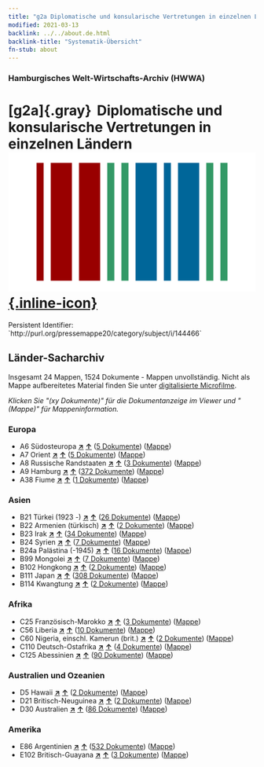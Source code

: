 ```yaml
---
title: "g2a Diplomatische und konsularische Vertretungen in einzelnen Ländern"
modified: 2021-03-13
backlink: ../../about.de.html
backlink-title: "Systematik-Übersicht"
fn-stub: about
---
```


### Hamburgisches Welt-Wirtschafts-Archiv (HWWA)

# [g2a]{.gray}&#8201; Diplomatische und konsularische Vertretungen in einzelnen Ländern &#160; [![Wikidata](/images/Wikidata-logo.svg "Wikidata"){.inline-icon}](http://www.wikidata.org/entity/Q99427876)

<div class="hint">Persistent Identifier: `http://purl.org/pressemappe20/category/subject/i/144466`</div>







## Länder-Sacharchiv




Insgesamt 24 Mappen, 1524 Dokumente - Mappen unvollständig.
Nicht als Mappe aufbereitetes Material finden Sie unter [digitalisierte Microfilme](/film/h1_sh.de.html).

_Klicken Sie "(xy Dokumente)" für die Dokumentanzeige im Viewer und "(Mappe)" für Mappeninformation._




### Europa

- A6 Südosteuropa [**&nearr;**](../../../geo/i/140900/about.de.html "Südosteuropa (alle Mappen)") [**&uarr;**](../../../geo/about.de.html#A6 "Ländersystematik") (<a href="https://pm20.zbw.eu/iiifview/folder/sh/140900,144466" title="über: Südosteuropa : Diplomatische und konsularische Vertretungen in einzelnen Ländern" target="_blank">5 Dokumente</a>) ([Mappe](../../../../folder/sh/1409xx/140900/1444xx/144466/about.de.html))
- A7 Orient [**&nearr;**](../../../geo/i/140902/about.de.html "Orient (alle Mappen)") [**&uarr;**](../../../geo/about.de.html#A7 "Ländersystematik") (<a href="https://pm20.zbw.eu/iiifview/folder/sh/140902,144466" title="über: Orient : Diplomatische und konsularische Vertretungen in einzelnen Ländern" target="_blank">5 Dokumente</a>) ([Mappe](../../../../folder/sh/1409xx/140902/1444xx/144466/about.de.html))
- A8 Russische Randstaaten [**&nearr;**](../../../geo/i/140904/about.de.html "Russische Randstaaten (alle Mappen)") [**&uarr;**](../../../geo/about.de.html#A8 "Ländersystematik") (<a href="https://pm20.zbw.eu/iiifview/folder/sh/140904,144466" title="über: Russische Randstaaten : Diplomatische und konsularische Vertretungen in einzelnen Ländern" target="_blank">3 Dokumente</a>) ([Mappe](../../../../folder/sh/1409xx/140904/1444xx/144466/about.de.html))
- A9 Hamburg [**&nearr;**](../../../geo/i/140905/about.de.html "Hamburg (alle Mappen)") [**&uarr;**](../../../geo/about.de.html#A9 "Ländersystematik") (<a href="https://pm20.zbw.eu/iiifview/folder/sh/140905,144466" title="über: Hamburg : Diplomatische und konsularische Vertretungen in einzelnen Ländern" target="_blank">372 Dokumente</a>) ([Mappe](../../../../folder/sh/1409xx/140905/1444xx/144466/about.de.html))
- A38 Fiume [**&nearr;**](../../../geo/i/141014/about.de.html "Fiume (alle Mappen)") [**&uarr;**](../../../geo/about.de.html#A38 "Ländersystematik") (<a href="https://pm20.zbw.eu/iiifview/folder/sh/141014,144466" title="über: Fiume : Diplomatische und konsularische Vertretungen in einzelnen Ländern" target="_blank">1 Dokumente</a>) ([Mappe](../../../../folder/sh/1410xx/141014/1444xx/144466/about.de.html))

### Asien

- B21 Türkei (1923 -) [**&nearr;**](../../../geo/i/141111/about.de.html "Türkei (1923 -) (alle Mappen)") [**&uarr;**](../../../geo/about.de.html#B21 "Ländersystematik") (<a href="https://pm20.zbw.eu/iiifview/folder/sh/141111,144466" title="über: Türkei (1923 -) : Diplomatische und konsularische Vertretungen in einzelnen Ländern" target="_blank">26 Dokumente</a>) ([Mappe](../../../../folder/sh/1411xx/141111/1444xx/144466/about.de.html))
- B22 Armenien (türkisch) [**&nearr;**](../../../geo/i/141112/about.de.html "Armenien (türkisch) (alle Mappen)") [**&uarr;**](../../../geo/about.de.html#B22 "Ländersystematik") (<a href="https://pm20.zbw.eu/iiifview/folder/sh/141112,144466" title="über: Armenien (türkisch) : Diplomatische und konsularische Vertretungen in einzelnen Ländern" target="_blank">2 Dokumente</a>) ([Mappe](../../../../folder/sh/1411xx/141112/1444xx/144466/about.de.html))
- B23 Irak [**&nearr;**](../../../geo/i/141113/about.de.html "Irak (alle Mappen)") [**&uarr;**](../../../geo/about.de.html#B23 "Ländersystematik") (<a href="https://pm20.zbw.eu/iiifview/folder/sh/141113,144466" title="über: Irak : Diplomatische und konsularische Vertretungen in einzelnen Ländern" target="_blank">34 Dokumente</a>) ([Mappe](../../../../folder/sh/1411xx/141113/1444xx/144466/about.de.html))
- B24 Syrien [**&nearr;**](../../../geo/i/141114/about.de.html "Syrien (alle Mappen)") [**&uarr;**](../../../geo/about.de.html#B24 "Ländersystematik") (<a href="https://pm20.zbw.eu/iiifview/folder/sh/141114,144466" title="über: Syrien : Diplomatische und konsularische Vertretungen in einzelnen Ländern" target="_blank">7 Dokumente</a>) ([Mappe](../../../../folder/sh/1411xx/141114/1444xx/144466/about.de.html))
- B24a Palästina (-1945) [**&nearr;**](../../../geo/i/141115/about.de.html "Palästina (-1945) (alle Mappen)") [**&uarr;**](../../../geo/about.de.html#B24a "Ländersystematik") (<a href="https://pm20.zbw.eu/iiifview/folder/sh/141115,144466" title="über: Palästina (-1945) : Diplomatische und konsularische Vertretungen in einzelnen Ländern" target="_blank">16 Dokumente</a>) ([Mappe](../../../../folder/sh/1411xx/141115/1444xx/144466/about.de.html))
- B99 Mongolei [**&nearr;**](../../../geo/i/141261/about.de.html "Mongolei (alle Mappen)") [**&uarr;**](../../../geo/about.de.html#B99 "Ländersystematik") (<a href="https://pm20.zbw.eu/iiifview/folder/sh/141261,144466" title="über: Mongolei : Diplomatische und konsularische Vertretungen in einzelnen Ländern" target="_blank">7 Dokumente</a>) ([Mappe](../../../../folder/sh/1412xx/141261/1444xx/144466/about.de.html))
- B102 Hongkong [**&nearr;**](../../../geo/i/141268/about.de.html "Hongkong (alle Mappen)") [**&uarr;**](../../../geo/about.de.html#B102 "Ländersystematik") (<a href="https://pm20.zbw.eu/iiifview/folder/sh/141268,144466" title="über: Hongkong : Diplomatische und konsularische Vertretungen in einzelnen Ländern" target="_blank">2 Dokumente</a>) ([Mappe](../../../../folder/sh/1412xx/141268/1444xx/144466/about.de.html))
- B111 Japan [**&nearr;**](../../../geo/i/141272/about.de.html "Japan (alle Mappen)") [**&uarr;**](../../../geo/about.de.html#B111 "Ländersystematik") (<a href="https://pm20.zbw.eu/iiifview/folder/sh/141272,144466" title="über: Japan : Diplomatische und konsularische Vertretungen in einzelnen Ländern" target="_blank">308 Dokumente</a>) ([Mappe](../../../../folder/sh/1412xx/141272/1444xx/144466/about.de.html))
- B114 Kwangtung [**&nearr;**](../../../geo/i/141275/about.de.html "Kwangtung (alle Mappen)") [**&uarr;**](../../../geo/about.de.html#B114 "Ländersystematik") (<a href="https://pm20.zbw.eu/iiifview/folder/sh/141275,144466" title="über: Kwangtung : Diplomatische und konsularische Vertretungen in einzelnen Ländern" target="_blank">2 Dokumente</a>) ([Mappe](../../../../folder/sh/1412xx/141275/1444xx/144466/about.de.html))

### Afrika

- C25 Französisch-Marokko [**&nearr;**](../../../geo/i/141358/about.de.html "Französisch-Marokko (alle Mappen)") [**&uarr;**](../../../geo/about.de.html#C25 "Ländersystematik") (<a href="https://pm20.zbw.eu/iiifview/folder/sh/141358,144466" title="über: Französisch-Marokko : Diplomatische und konsularische Vertretungen in einzelnen Ländern" target="_blank">3 Dokumente</a>) ([Mappe](../../../../folder/sh/1413xx/141358/1444xx/144466/about.de.html))
- C56 Liberia [**&nearr;**](../../../geo/i/141405/about.de.html "Liberia (alle Mappen)") [**&uarr;**](../../../geo/about.de.html#C56 "Ländersystematik") (<a href="https://pm20.zbw.eu/iiifview/folder/sh/141405,144466" title="über: Liberia : Diplomatische und konsularische Vertretungen in einzelnen Ländern" target="_blank">10 Dokumente</a>) ([Mappe](../../../../folder/sh/1414xx/141405/1444xx/144466/about.de.html))
- C60 Nigeria, einschl. Kamerun (brit.) [**&nearr;**](../../../geo/i/141409/about.de.html "Nigeria, einschl. Kamerun (brit.) (alle Mappen)") [**&uarr;**](../../../geo/about.de.html#C60 "Ländersystematik") (<a href="https://pm20.zbw.eu/iiifview/folder/sh/141409,144466" title="über: Nigeria, einschl. Kamerun (brit.) : Diplomatische und konsularische Vertretungen in einzelnen Ländern" target="_blank">2 Dokumente</a>) ([Mappe](../../../../folder/sh/1414xx/141409/1444xx/144466/about.de.html))
- C110 Deutsch-Ostafrika [**&nearr;**](../../../geo/i/141471/about.de.html "Deutsch-Ostafrika (alle Mappen)") [**&uarr;**](../../../geo/about.de.html#C110 "Ländersystematik") (<a href="https://pm20.zbw.eu/iiifview/folder/sh/141471,144466" title="über: Deutsch-Ostafrika : Diplomatische und konsularische Vertretungen in einzelnen Ländern" target="_blank">4 Dokumente</a>) ([Mappe](../../../../folder/sh/1414xx/141471/1444xx/144466/about.de.html))
- C125 Abessinien [**&nearr;**](../../../geo/i/141482/about.de.html "Abessinien (alle Mappen)") [**&uarr;**](../../../geo/about.de.html#C125 "Ländersystematik") (<a href="https://pm20.zbw.eu/iiifview/folder/sh/141482,144466" title="über: Abessinien : Diplomatische und konsularische Vertretungen in einzelnen Ländern" target="_blank">90 Dokumente</a>) ([Mappe](../../../../folder/sh/1414xx/141482/1444xx/144466/about.de.html))

### Australien und Ozeanien

- D5 Hawaii [**&nearr;**](../../../geo/i/141595/about.de.html "Hawaii (alle Mappen)") [**&uarr;**](../../../geo/about.de.html#D5 "Ländersystematik") (<a href="https://pm20.zbw.eu/iiifview/folder/sh/141595,144466" title="über: Hawaii : Diplomatische und konsularische Vertretungen in einzelnen Ländern" target="_blank">2 Dokumente</a>) ([Mappe](../../../../folder/sh/1415xx/141595/1444xx/144466/about.de.html))
- D21 Britisch-Neuguinea [**&nearr;**](../../../geo/i/141620/about.de.html "Britisch-Neuguinea (alle Mappen)") [**&uarr;**](../../../geo/about.de.html#D21 "Ländersystematik") (<a href="https://pm20.zbw.eu/iiifview/folder/sh/141620,144466" title="über: Britisch-Neuguinea : Diplomatische und konsularische Vertretungen in einzelnen Ländern" target="_blank">2 Dokumente</a>) ([Mappe](../../../../folder/sh/1416xx/141620/1444xx/144466/about.de.html))
- D30 Australien [**&nearr;**](../../../geo/i/141621/about.de.html "Australien (alle Mappen)") [**&uarr;**](../../../geo/about.de.html#D30 "Ländersystematik") (<a href="https://pm20.zbw.eu/iiifview/folder/sh/141621,144466" title="über: Australien : Diplomatische und konsularische Vertretungen in einzelnen Ländern" target="_blank">86 Dokumente</a>) ([Mappe](../../../../folder/sh/1416xx/141621/1444xx/144466/about.de.html))

### Amerika

- E86 Argentinien [**&nearr;**](../../../geo/i/141692/about.de.html "Argentinien (alle Mappen)") [**&uarr;**](../../../geo/about.de.html#E86 "Ländersystematik") (<a href="https://pm20.zbw.eu/iiifview/folder/sh/141692,144466" title="über: Argentinien : Diplomatische und konsularische Vertretungen in einzelnen Ländern" target="_blank">532 Dokumente</a>) ([Mappe](../../../../folder/sh/1416xx/141692/1444xx/144466/about.de.html))
- E102 Britisch-Guayana [**&nearr;**](../../../geo/i/141700/about.de.html "Britisch-Guayana (alle Mappen)") [**&uarr;**](../../../geo/about.de.html#E102 "Ländersystematik") (<a href="https://pm20.zbw.eu/iiifview/folder/sh/141700,144466" title="über: Britisch-Guayana : Diplomatische und konsularische Vertretungen in einzelnen Ländern" target="_blank">3 Dokumente</a>) ([Mappe](../../../../folder/sh/1417xx/141700/1444xx/144466/about.de.html))








